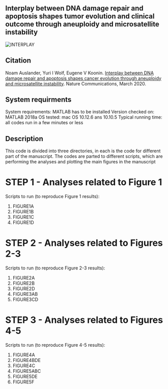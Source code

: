 ## Interplay between DNA damage repair and apoptosis shapes tumor evolution and clinical outcome through aneuploidy and microsatellite instability 

![INTERPLAY](https://user-images.githubusercontent.com/18428559/73112701-be529880-3edd-11ea-9367-0735874824bb.png)

## Citation 
Noam Auslander, Yuri I Wolf, Eugene V Koonin. [Interplay between DNA damage repair and apoptosis shapes cancer evolution through aneuploidy and microsatellite instability](https://www.nature.com/articles/s41467-020-15094-2). Nature Communications, March 2020.

## System requirments
System requirements: MATLAB has to be installed
Version checked on: MATLAB 2018a
OS tested: mac OS 10.12.6 ans 10.10.5 
Typical running time: all codes run in a few minutes or less

## Description
This code is divided into three directories, in each is the code for different part of the manuscript. The codes are parted to different scripts, which are performing the analyses and plotting the main figures in the manuscript 

# STEP 1 - Analyses related to Figure 1
Scripts to run (to reproduce Figure 1 results):
1. FIGURE1A
2. FIGURE1B
3. FIGURE1C
4. FIGURE1D

# STEP 2 - Analyses related to Figures 2-3
Scripts to run (to reproduce Figure 2-3 results):
1. FIGURE2A
2. FIGURE2B
3. FIGURE2D
4. FIGURE3AB
5. FIGURE3CD

# STEP 3 - Analyses related to Figures 4-5
Scripts to run (to reproduce Figure 4-5 results):
1. FIGURE4A
2. FIGURE4BDE
3. FIGURE4C
4. FIGURE5ABC
5. FIGURE5DE
6. FIGURE5F


